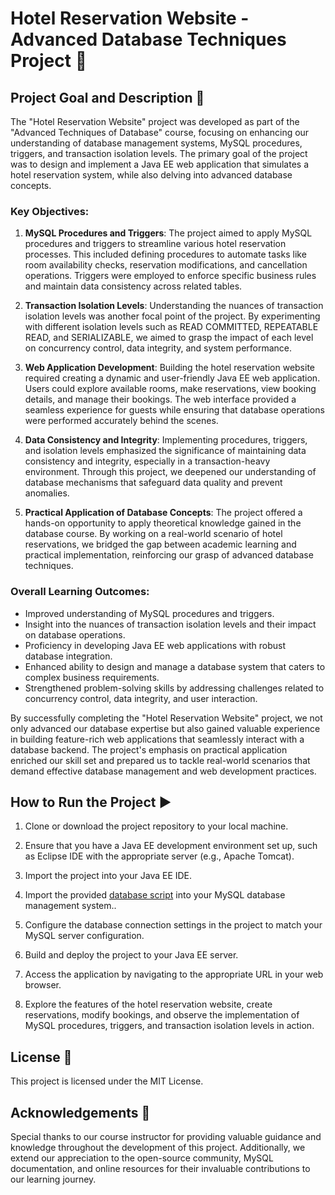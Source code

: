 # Hotel Reservation Website - Advanced Database Techniques Project 🏨

## Project Goal and Description 📝

The "Hotel Reservation Website" project was developed as part of the "Advanced Techniques of Database" course, focusing on enhancing our understanding of database management systems, MySQL procedures, triggers, and transaction isolation levels. The primary goal of the project was to design and implement a Java EE web application that simulates a hotel reservation system, while also delving into advanced database concepts.

### Key Objectives:

1. **MySQL Procedures and Triggers**: The project aimed to apply MySQL procedures and triggers to streamline various hotel reservation processes. This included defining procedures to automate tasks like room availability checks, reservation modifications, and cancellation operations. Triggers were employed to enforce specific business rules and maintain data consistency across related tables.

2. **Transaction Isolation Levels**: Understanding the nuances of transaction isolation levels was another focal point of the project. By experimenting with different isolation levels such as READ COMMITTED, REPEATABLE READ, and SERIALIZABLE, we aimed to grasp the impact of each level on concurrency control, data integrity, and system performance.

3. **Web Application Development**: Building the hotel reservation website required creating a dynamic and user-friendly Java EE web application. Users could explore available rooms, make reservations, view booking details, and manage their bookings. The web interface provided a seamless experience for guests while ensuring that database operations were performed accurately behind the scenes.

4. **Data Consistency and Integrity**: Implementing procedures, triggers, and isolation levels emphasized the significance of maintaining data consistency and integrity, especially in a transaction-heavy environment. Through this project, we deepened our understanding of database mechanisms that safeguard data quality and prevent anomalies.

5. **Practical Application of Database Concepts**: The project offered a hands-on opportunity to apply theoretical knowledge gained in the database course. By working on a real-world scenario of hotel reservations, we bridged the gap between academic learning and practical implementation, reinforcing our grasp of advanced database techniques.

### Overall Learning Outcomes:

- Improved understanding of MySQL procedures and triggers.
- Insight into the nuances of transaction isolation levels and their impact on database operations.
- Proficiency in developing Java EE web applications with robust database integration.
- Enhanced ability to design and manage a database system that caters to complex business requirements.
- Strengthened problem-solving skills by addressing challenges related to concurrency control, data integrity, and user interaction.

By successfully completing the "Hotel Reservation Website" project, we not only advanced our database expertise but also gained valuable experience in building feature-rich web applications that seamlessly interact with a database backend. The project's emphasis on practical application enriched our skill set and prepared us to tackle real-world scenarios that demand effective database management and web development practices.

## How to Run the Project ▶️

1. Clone or download the project repository to your local machine.

2. Ensure that you have a Java EE development environment set up, such as Eclipse IDE with the appropriate server (e.g., Apache Tomcat).

3. Import the project into your Java EE IDE.

4. Import the provided [database script](Mariott_Hotel_Script.sql) into your MySQL database management system..

5. Configure the database connection settings in the project to match your MySQL server configuration.

6. Build and deploy the project to your Java EE server.

7. Access the application by navigating to the appropriate URL in your web browser.

8. Explore the features of the hotel reservation website, create reservations, modify bookings, and observe the implementation of MySQL procedures, triggers, and transaction isolation levels in action.

## License 📄

This project is licensed under the MIT License.

## Acknowledgements 🙏

Special thanks to our course instructor for providing valuable guidance and knowledge throughout the development of this project. Additionally, we extend our appreciation to the open-source community, MySQL documentation, and online resources for their invaluable contributions to our learning journey.
